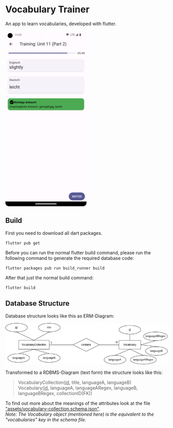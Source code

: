 # Vocabulary Trainer

An app to learn vocabularies, developed with flutter.

![Screenshot of Vocabulary Trainer](./Training_Screenshot.png)

## Build

First you need to download all dart packages.
```shell
flutter pub get
```

Before you can run the normal flutter build command, 
please run the following command to generate the required database code:

```shell
flutter packages pub run build_runner build
```

After that just the normal build command:

```shell
flutter build
```

## Database Structure

Database structure looks like this as ERM-Diagram:

![Database structure as erm diagram](./ERM.png "ERM-Diagram")

Transformed to a RDBMS-Diagram (text form) the structure looks like this:

> VocabularyCollection(<u>id</u>, title, languageA, languageB)\
Vocabulary(<u>id</u>, languageA, languageARegex, languageB, languageBRegex, collectionID(FK))
>

To find out more about the meanings of the attributes look at
the file ["assets/vocabulary-collection.schema.json"](schema/vocabulary-collection.schema.json).\
*Note: The Vocabulary object (mentioned here) is the equivalent to 
the "vocabularies" key in the schema file.*
